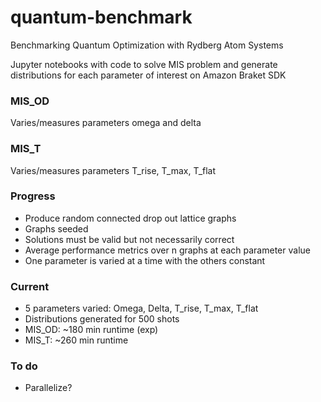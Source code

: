 # quantum-benchmark
Benchmarking Quantum Optimization with Rydberg Atom Systems

Jupyter notebooks with code to solve MIS problem and generate distributions for each parameter of interest on Amazon Braket SDK

### MIS_OD
Varies/measures parameters omega and delta

### MIS_T
Varies/measures parameters T_rise, T_max, T_flat

### Progress
- Produce random connected drop out lattice graphs
- Graphs seeded
- Solutions must be valid but not necessarily correct
- Average performance metrics over n graphs at each parameter value
- One parameter is varied at a time with the others constant

### Current
- 5 parameters varied: Omega, Delta, T_rise, T_max, T_flat
- Distributions generated for 500 shots
- MIS_OD: ~180 min runtime (exp)
- MIS_T: ~260 min runtime

### To do
- Parallelize?
